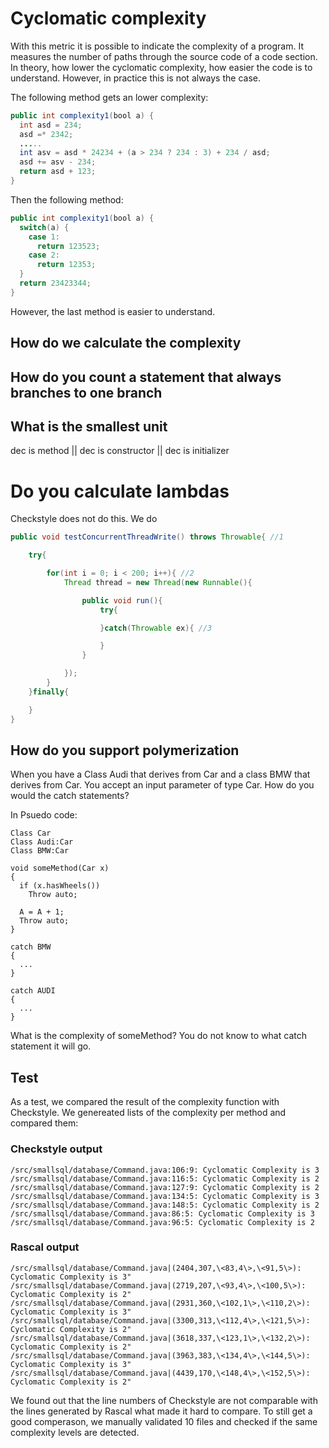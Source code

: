 # Cyclomatic complexity

With this metric it is possible to indicate the complexity of a program. It measures the number of paths through the source code of a code section. In theory, how lower the cyclomatic complexity, how easier the code is to understand. However, in practice this is not always the case.

The following method gets an lower complexity:

```java
public int complexity1(bool a) {
  int asd = 234;
  asd =* 2342;
  .....
  int asv = asd * 24234 + (a > 234 ? 234 : 3) + 234 / asd;
  asd += asv - 234;
  return asd + 123;
}
```
Then the following method:

```java
public int complexity1(bool a) {
  switch(a) {
    case 1:
      return 123523;
    case 2:
      return 12353;
  }
  return 23423344;
}
```

However, the last method is easier to understand.

## How do we calculate the complexity



## How do you count a statement that always branches to one branch



## What is the smallest unit

dec is method || dec is constructor || dec is initializer



# Do you calculate lambdas

Checkstyle does not do this. We do

```java
public void testConcurrentThreadWrite() throws Throwable{ //1

    try{

        for(int i = 0; i < 200; i++){ //2
            Thread thread = new Thread(new Runnable(){

                public void run(){
                    try{

                    }catch(Throwable ex){ //3

                    }
                }

            });
        }
    }finally{

    }
}
```

## How do you support polymerization

When you have a Class Audi that derives from Car and a class BMW that derives from Car. You accept an input parameter of type Car. How do you would the catch statements?

In Psuedo code:

```pseudo
Class Car
Class Audi:Car
Class BMW:Car

void someMethod(Car x)
{
  if (x.hasWheels())
    Throw auto;

  A = A + 1;
  Throw auto;  
}

catch BMW
{
  ...
}

catch AUDI
{
  ...
}
```

What is the complexity of someMethod? You do not know to what catch statement it will go.

## Test
As a test, we compared the result of the complexity function with Checkstyle. We genereated lists of the complexity per method and compared them:

### Checkstyle output

```text
/src/smallsql/database/Command.java:106:9: Cyclomatic Complexity is 3  
/src/smallsql/database/Command.java:116:5: Cyclomatic Complexity is 2  
/src/smallsql/database/Command.java:127:9: Cyclomatic Complexity is 2  
/src/smallsql/database/Command.java:134:5: Cyclomatic Complexity is 3  
/src/smallsql/database/Command.java:148:5: Cyclomatic Complexity is 2  
/src/smallsql/database/Command.java:86:5: Cyclomatic Complexity is 3  
/src/smallsql/database/Command.java:96:5: Cyclomatic Complexity is 2  
```

### Rascal output
```text
/src/smallsql/database/Command.java|(2404,307,\<83,4\>,\<91,5\>): Cyclomatic Complexity is 3"
/src/smallsql/database/Command.java|(2719,207,\<93,4\>,\<100,5\>): Cyclomatic Complexity is 2"
/src/smallsql/database/Command.java|(2931,360,\<102,1\>,\<110,2\>): Cyclomatic Complexity is 3"
/src/smallsql/database/Command.java|(3300,313,\<112,4\>,\<121,5\>): Cyclomatic Complexity is 2"
/src/smallsql/database/Command.java|(3618,337,\<123,1\>,\<132,2\>): Cyclomatic Complexity is 2"
/src/smallsql/database/Command.java|(3963,383,\<134,4\>,\<144,5\>): Cyclomatic Complexity is 3"
/src/smallsql/database/Command.java|(4439,170,\<148,4\>,\<152,5\>): Cyclomatic Complexity is 2"
```

We found out that the line numbers of Checkstyle are not comparable with the lines generated by Rascal what made it hard to compare. To still get a good comperason, we manually validated 10 files and checked if the same complexity levels are detected.  
